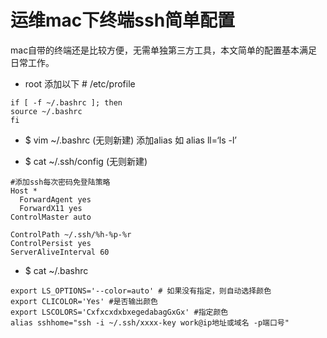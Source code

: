 # 运维mac下终端ssh简单配置

 mac自带的终端还是比较方便，无需单独第三方工具，本文简单的配置基本满足日常工作。

* root 添加以下 # /etc/profile
```
if [ -f ~/.bashrc ]; then
source ~/.bashrc
fi
```

* $ vim ~/.bashrc (无则新建)
  添加alias
  如 alias ll=‘ls -l’

* $ cat ~/.ssh/config    (无则新建)
```
#添加ssh每次密码免登陆策略
Host *
  ForwardAgent yes
  ForwardX11 yes
ControlMaster auto

ControlPath ~/.ssh/%h-%p-%r
ControlPersist yes
ServerAliveInterval 60
```

* $ cat ~/.bashrc
```
export LS_OPTIONS='--color=auto' # 如果没有指定，则自动选择颜色
export CLICOLOR='Yes' #是否输出颜色
export LSCOLORS='CxfxcxdxbxegedabagGxGx' #指定颜色
alias sshhome="ssh -i ~/.ssh/xxxx-key work@ip地址或域名 -p端口号"
```
